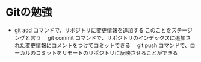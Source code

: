 # Gitの勉強
- git add コマンドで、リポジトリに変更情報を追加する
	このことをステージングと言う
　git commit コマンドで、リポジトリのインデックスに追加された変更情報にコメントをつけてコミットできる
　git push コマンドで、ローカルのコミットをリモートのリポジトリに反映させることができる

